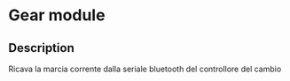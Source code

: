 # Gear module

## Description

Ricava la marcia corrente dalla seriale bluetooth del controllore del cambio
